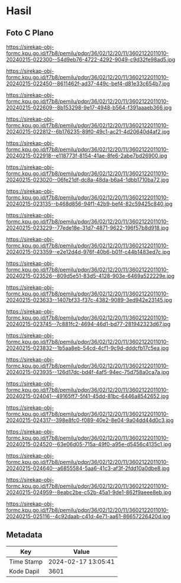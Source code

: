 # Hasil

## Foto C Plano

https://sirekap-obj-formc.kpu.go.id/f7b8/pemilu/pdpr/36/02/12/20/11/3602122011010-20240215-022300--54d9eb76-4722-4292-9049-c9d32fe98ad5.jpg

https://sirekap-obj-formc.kpu.go.id/f7b8/pemilu/pdpr/36/02/12/20/11/3602122011010-20240215-022450--8611462f-ad37-449c-bef4-d81e33c654b7.jpg

https://sirekap-obj-formc.kpu.go.id/f7b8/pemilu/pdpr/36/02/12/20/11/3602122011010-20240215-022609--8b153298-9e17-4948-b564-f391aaaeb366.jpg

https://sirekap-obj-formc.kpu.go.id/f7b8/pemilu/pdpr/36/02/12/20/11/3602122011010-20240215-022812--6b176235-89f0-49c1-ac21-4d20640d4af2.jpg

https://sirekap-obj-formc.kpu.go.id/f7b8/pemilu/pdpr/36/02/12/20/11/3602122011010-20240215-022918--e118773f-8154-41ae-8fe6-2abe7bd26900.jpg

https://sirekap-obj-formc.kpu.go.id/f7b8/pemilu/pdpr/36/02/12/20/11/3602122011010-20240215-023020--06fe21df-dc8a-48da-b6a4-1dbb1710ba72.jpg

https://sirekap-obj-formc.kpu.go.id/f7b8/pemilu/pdpr/36/02/12/20/11/3602122011010-20240215-023135--b468d856-94f1-42b9-bef4-82c59425c840.jpg

https://sirekap-obj-formc.kpu.go.id/f7b8/pemilu/pdpr/36/02/12/20/11/3602122011010-20240215-023229--77ede18e-31d7-4871-9622-196f57b8d918.jpg

https://sirekap-obj-formc.kpu.go.id/f7b8/pemilu/pdpr/36/02/12/20/11/3602122011010-20240215-023359--e2e12d4d-976f-40b6-b01f-c44b1483ed7c.jpg

https://sirekap-obj-formc.kpu.go.id/f7b8/pemilu/pdpr/36/02/12/20/11/3602122011010-20240215-023526--809d5e51-83d5-4128-903e-6469a522229e.jpg

https://sirekap-obj-formc.kpu.go.id/f7b8/pemilu/pdpr/36/02/12/20/11/3602122011010-20240215-023633--1407bf33-f37c-4382-9089-3ed942e23145.jpg

https://sirekap-obj-formc.kpu.go.id/f7b8/pemilu/pdpr/36/02/12/20/11/3602122011010-20240215-023745--7c881fc2-4694-46d1-bd77-281942323d67.jpg

https://sirekap-obj-formc.kpu.go.id/f7b8/pemilu/pdpr/36/02/12/20/11/3602122011010-20240215-023832--1b5aa8eb-54cd-4cf1-9c9d-dddcfb17c5ea.jpg

https://sirekap-obj-formc.kpu.go.id/f7b8/pemilu/pdpr/36/02/12/20/11/3602122011010-20240215-023935--126d17dc-bd4f-4af5-94ec-75d758a0ca7a.jpg

https://sirekap-obj-formc.kpu.go.id/f7b8/pemilu/pdpr/36/02/12/20/11/3602122011010-20240215-024041--49165ff7-5f41-45dd-81bc-6446a8542652.jpg

https://sirekap-obj-formc.kpu.go.id/f7b8/pemilu/pdpr/36/02/12/20/11/3602122011010-20240215-024317--398e8fc0-f089-40e2-8e04-9a04dd44d0c3.jpg

https://sirekap-obj-formc.kpu.go.id/f7b8/pemilu/pdpr/36/02/12/20/11/3602122011010-20240215-024520--63e06d05-715a-49f0-a95e-d5456c4135c1.jpg

https://sirekap-obj-formc.kpu.go.id/f7b8/pemilu/pdpr/36/02/12/20/11/3602122011010-20240215-024640--a6855584-5aa6-41c3-af3f-2fdd10a0dbe8.jpg

https://sirekap-obj-formc.kpu.go.id/f7b8/pemilu/pdpr/36/02/12/20/11/3602122011010-20240215-024959--8eabc2be-c52b-45a1-9de1-862f9aeee8eb.jpg

https://sirekap-obj-formc.kpu.go.id/f7b8/pemilu/pdpr/36/02/12/20/11/3602122011010-20240215-025116--4c92daab-c41d-4e71-aa61-86657226420d.jpg


## Metadata

| Key        | Value               |
| ---------- | ------------------- |
| Time Stamp | 2024-02-17 13:05:41 |
| Kode Dapil | 3601                |



